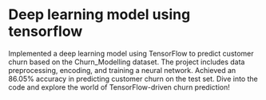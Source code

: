 # Deep learning model using tensorflow
Implemented a deep learning model using TensorFlow to predict customer churn based on the Churn_Modelling dataset. The project includes data preprocessing, encoding, and training a neural network. Achieved an 86.05% accuracy in predicting customer churn on the test set. Dive into the code and explore the world of TensorFlow-driven churn prediction!
